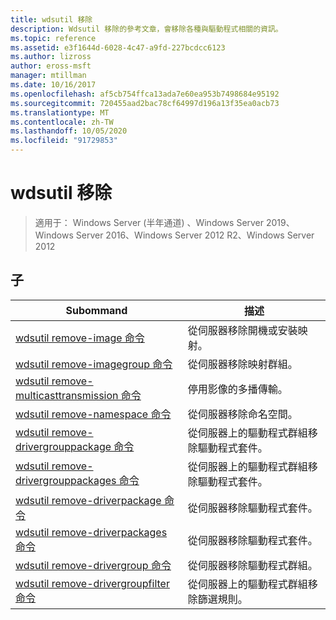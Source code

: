 ```yaml
---
title: wdsutil 移除
description: Wdsutil 移除的參考文章，會移除各種與驅動程式相關的資訊。
ms.topic: reference
ms.assetid: e3f1644d-6028-4c47-a9fd-227bcdcc6123
ms.author: lizross
author: eross-msft
manager: mtillman
ms.date: 10/16/2017
ms.openlocfilehash: af5cb754ffca13ada7e60ea953b7498684e95192
ms.sourcegitcommit: 720455aad2bac78cf64997d196a13f35ea0acb73
ms.translationtype: MT
ms.contentlocale: zh-TW
ms.lasthandoff: 10/05/2020
ms.locfileid: "91729853"
---
```

# <a name="wdsutil-remove"></a>wdsutil 移除

> 適用于： Windows Server (半年通道) 、Windows Server 2019、Windows Server 2016、Windows Server 2012 R2、Windows Server 2012

## <a name="subcommands"></a>子
|Subommand|描述|
|-------|--------|
|[wdsutil remove-image 命令](wdsutil-remove-image.md)|從伺服器移除開機或安裝映射。|
|[wdsutil remove-imagegroup 命令](wdsutil-remove-imagegroup.md)|從伺服器移除映射群組。|
|[wdsutil remove-multicasttransmission 命令](wdsutil-remove-multicasttransmission.md)|停用影像的多播傳輸。|
|[wdsutil remove-namespace 命令](wdsutil-remove-namespace.md)|從伺服器移除命名空間。|
|[wdsutil remove-drivergrouppackage 命令](wdsutil-remove-drivergrouppackage.md)|從伺服器上的驅動程式群組移除驅動程式套件。|
|[wdsutil remove-drivergrouppackages 命令](wdsutil-remove-drivergrouppackages.md)|從伺服器上的驅動程式群組移除驅動程式套件。|
|[wdsutil remove-driverpackage 命令](wdsutil-remove-driverpackage.md)|從伺服器移除驅動程式套件。|
|[wdsutil remove-driverpackages 命令](wdsutil-remove-driverpackages.md)|從伺服器移除驅動程式套件。|
|[wdsutil remove-drivergroup 命令](wdsutil-remove-drivergroup.md)|從伺服器移除驅動程式群組。|
|[wdsutil remove-drivergroupfilter 命令](wdsutil-remove-drivergroupfilter.md)|從伺服器上的驅動程式群組移除篩選規則。|
